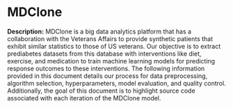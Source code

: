 # MDClone
**Description:** MDClone is a big data analytics platform that has a collaboration with the Veterans Affairs to provide synthetic patients that exhibit similar statistics to those of US veterans. Our objective is to extract prediabetes datasets from this database with interventions like diet, exercise, and medication to train machine learning models for predicting response outcomes to these interventions. The following information provided in this document details our process for data preprocessing, algorithm selection, hyperparameters, model evaluation, and quality control. Additionally, the goal of this document is to highlight source code associated with each iteration of the MDClone model. 

